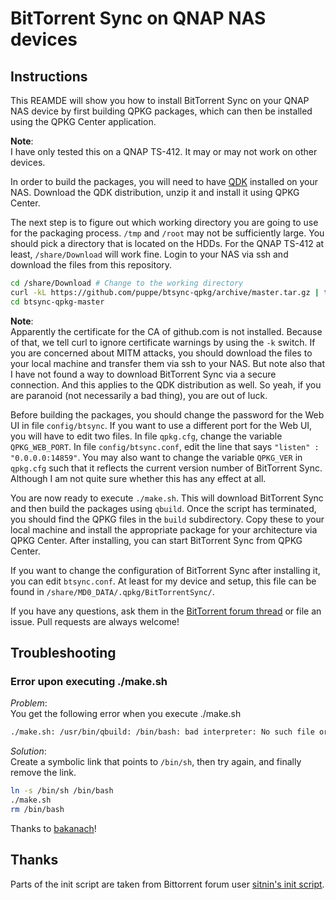 # BitTorrent Sync on QNAP NAS devices

## Instructions

This REAMDE will show you how to install BitTorrent Sync on your QNAP
NAS device by first building QPKG packages, which can then be installed
using the QPKG Center application.

**Note**:  
I have only tested this on a QNAP TS-412. It may or may not work on
other devices.

In order to build the packages, you will need to have
[QDK](http://wiki.qnap.com/wiki/QPKG_Development_Guidelines) installed
on your NAS. Download the QDK distribution, unzip it and install it
using QPKG Center.

The next step is to figure out which working directory you are going to
use for the packaging process. `/tmp` and `/root` may not be
sufficiently large. You should pick a directory that is located on the
HDDs. For the QNAP TS-412 at least, `/share/Download` will work fine.
Login to your NAS via ssh and download the files from this repository.

```sh
cd /share/Download # Change to the working directory
curl -kL https://github.com/puppe/btsync-qpkg/archive/master.tar.gz | tar -xz
cd btsync-qpkg-master
```

**Note**:  
Apparently the certificate for the CA of github.com is not installed.
Because of that, we tell curl to ignore certificate warnings by using
the `-k` switch. If you are concerned about MITM attacks, you should
download the files to your local machine and transfer them via ssh to
your NAS. But note also that I have not found a way to download
BitTorrent Sync via a secure connection. And this applies to the QDK
distribution as well. So yeah, if you are paranoid (not necessarily a
bad thing), you are out of luck.

Before building the packages, you should change the password for the
Web UI in file `config/btsync`. If you want to use a different port for
the Web UI, you will have to edit two files. In file
`qpkg.cfg`, change the variable `QPKG_WEB_PORT`. In file
`config/btsync.conf`, edit the line that says `"listen" :
"0.0.0.0:14859"`. You may also want to change the variable `QPKG_VER` in
`qpkg.cfg` such that it reflects the current version number of
BitTorrent Sync. Although I am not quite sure whether this has any
effect at all.

You are now ready to execute `./make.sh`. This will download BitTorrent
Sync and then build the packages using `qbuild`. Once the script has
terminated, you should find the QPKG files in the `build` subdirectory.
Copy these to your local machine and install the appropriate package for
your architecture via QPKG Center. After installing, you can start
BitTorrent Sync from QPKG Center.

If you want to change the configuration of BitTorrent Sync after
installing it, you can edit `btsync.conf`. At least for my device and
setup, this file can be found in
`/share/MD0_DATA/.qpkg/BitTorrentSync/`.

If you have any questions, ask them in the [BitTorrent forum
thread](http://forum.bittorrent.com/topic/19752-bittorrent-sync-on-qnap-nas-devices/)
or file an issue. Pull requests are always welcome!

## Troubleshooting

### Error upon executing ./make.sh

*Problem*:  
You get the following error when you execute ./make.sh

```sh
./make.sh: /usr/bin/qbuild: /bin/bash: bad interpreter: No such file or directory
```

*Solution*:  
Create a symbolic link that points to `/bin/sh`, then try again, and
finally remove the link.

```sh
ln -s /bin/sh /bin/bash
./make.sh
rm /bin/bash
```

Thanks to [bakanach](http://forum.bittorrent.com/topic/19752-bittorrent-sync-on-qnap-nas-devices/#entry51722)!

## Thanks

Parts of the init script are taken from Bittorrent forum user
[sitnin's init script](http://forum.bittorrent.com/topic/17218-qnap-ts-210-installer/#entry43514).

